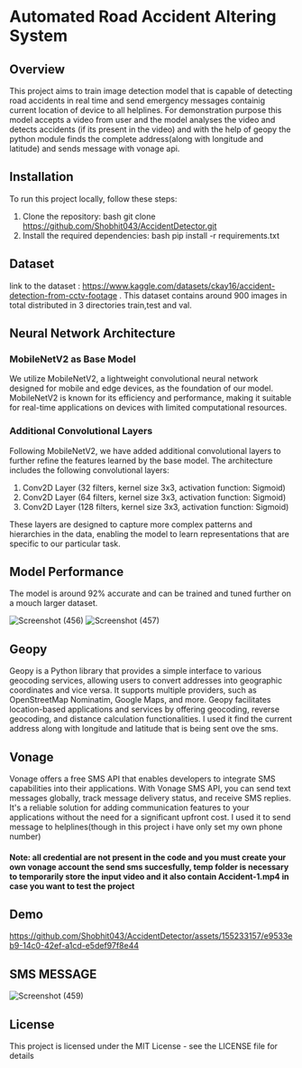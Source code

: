# Automated Road Accident  Altering System
## Overview
This project aims to train image detection model that is capable of detecting road accidents in real time and send emergency messages containig current location of device
to all helplines.
For demonstration purpose this model accepts a video from user and the model analyses the video and detects accidents (if its present in the video) and 
with the help of geopy the python module finds the complete address(along with longitude and latitude) and sends message with vonage api.

## Installation
To run this project locally, follow these steps:
1. Clone the repository: bash git clone https://github.com/Shobhit043/AccidentDetector.git
2. Install the required dependencies: bash pip install -r requirements.txt

## Dataset
link to the dataset : https://www.kaggle.com/datasets/ckay16/accident-detection-from-cctv-footage .
This dataset contains around 900 images in total distributed in 3 directories train,test and val.

## Neural Network Architecture

### MobileNetV2 as Base Model

We utilize MobileNetV2, a lightweight convolutional neural network designed for mobile and edge devices, as the foundation of our model. MobileNetV2 is known for its efficiency and performance, making it suitable for real-time applications on devices with limited computational resources.

### Additional Convolutional Layers

Following MobileNetV2, we have added additional convolutional layers to further refine the features learned by the base model. The architecture includes the following convolutional layers:

1. Conv2D Layer (32 filters, kernel size 3x3, activation function: Sigmoid)
2. Conv2D Layer (64 filters, kernel size 3x3, activation function: Sigmoid)
3. Conv2D Layer (128 filters, kernel size 3x3, activation function: Sigmoid)

These layers are designed to capture more complex patterns and hierarchies in the data, enabling the model to learn representations that are specific to our particular task.

## Model Performance
The model is around 92% accurate and can be trained and tuned further on a mouch larger dataset.

![Screenshot (456)](https://github.com/Shobhit043/AccidentDetector/assets/155233157/565a758f-1736-4fee-899b-92d92b5292f3)
![Screenshot (457)](https://github.com/Shobhit043/AccidentDetector/assets/155233157/ef8d3a69-70c3-4ea5-bb7e-e5ceb14181f5)


## Geopy
Geopy is a Python library that provides a simple interface to various geocoding services, allowing users to convert addresses into geographic coordinates and vice versa. It supports multiple providers, such as OpenStreetMap Nominatim, Google Maps, and more. Geopy facilitates location-based applications and services by offering geocoding, reverse geocoding, and distance calculation functionalities.
I used it find the current address along with longitude and latitude that is being sent ove the sms.

## Vonage
Vonage offers a free SMS API that enables developers to integrate SMS capabilities into their applications. With Vonage SMS API, you can send text messages globally, track message delivery status, and receive SMS replies. It's a reliable solution for adding communication features to your applications without the need for a significant upfront cost.
I used it to send message to helplines(though in this project i have only set my own phone number)
#### Note: all credential are not present in the code and you must create your own vonage account the send sms succesfully, temp folder is necessary to temporarily store the input video and it also contain Accident-1.mp4 in case you want to test the project

## Demo

https://github.com/Shobhit043/AccidentDetector/assets/155233157/e9533eb9-14c0-42ef-a1cd-e5def97f8e44

## SMS MESSAGE

![Screenshot (459)](https://github.com/Shobhit043/AccidentDetector/assets/155233157/9b3e53b2-bb62-47ea-900b-635b81e22ce5)



## License
This project is licensed under the MIT License - see the LICENSE file for details
